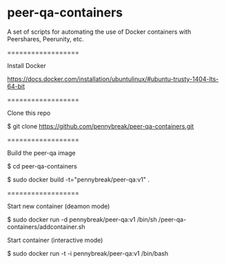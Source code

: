 peer-qa-containers
==================

A set of scripts for automating the use of Docker containers with Peershares, Peerunity, etc.

==================

Install Docker

https://docs.docker.com/installation/ubuntulinux/#ubuntu-trusty-1404-lts-64-bit

==================

Clone this repo
  
  $ git clone https://github.com/pennybreak/peer-qa-containers.git

==================

Build the peer-qa image
  
  $ cd peer-qa-containers
  
  $ sudo docker build -t="pennybreak/peer-qa:v1" .

==================

Start new container (deamon mode)
  
  $ sudo docker run -d pennybreak/peer-qa:v1 /bin/sh /peer-qa-containers/addcontainer.sh
  
Start container (interactive mode)

  $ sudo docker run -t -i pennybreak/peer-qa:v1 /bin/bash
  

